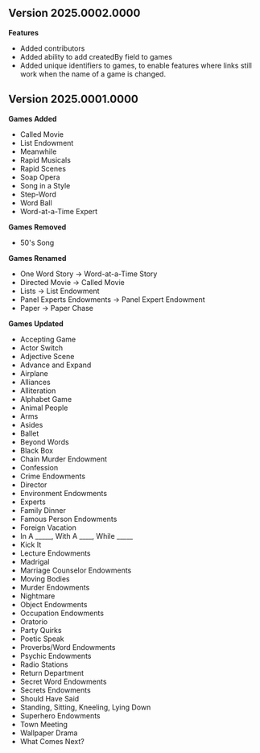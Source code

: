 ## Version 2025.0002.0000

**Features**
- Added contributors
- Added ability to add createdBy field to games
- Added unique identifiers to games, to enable features where links still work when the name of a game is changed.

## Version 2025.0001.0000

**Games Added**
- Called Movie
- List Endowment
- Meanwhile
- Rapid Musicals
- Rapid Scenes
- Soap Opera
- Song in a Style
- Step-Word
- Word Ball
- Word-at-a-Time Expert

**Games Removed**
- 50's Song

**Games Renamed**
- One Word Story -> Word-at-a-Time Story
- Directed Movie -> Called Movie
- Lists -> List Endowment
- Panel Experts Endowments -> Panel Expert Endowment
- Paper -> Paper Chase

**Games Updated**
- Accepting Game
- Actor Switch
- Adjective Scene
- Advance and Expand
- Airplane
- Alliances
- Alliteration
- Alphabet Game
- Animal People
- Arms
- Asides
- Ballet
- Beyond Words
- Black Box
- Chain Murder Endowment
- Confession
- Crime Endowments
- Director
- Environment Endowments
- Experts
- Family Dinner
- Famous Person Endowments
- Foreign Vacation
- In A _____, With A ____, While _____
- Kick It
- Lecture Endowments
- Madrigal
- Marriage Counselor Endowments
- Moving Bodies
- Murder Endowments
- Nightmare
- Object Endowments
- Occupation Endowments
- Oratorio
- Party Quirks
- Poetic Speak
- Proverbs/Word Endowments
- Psychic Endowments
- Radio Stations
- Return Department
- Secret Word Endowments
- Secrets Endowments
- Should Have Said
- Standing, Sitting, Kneeling, Lying Down
- Superhero Endowments
- Town Meeting
- Wallpaper Drama
- What Comes Next?
